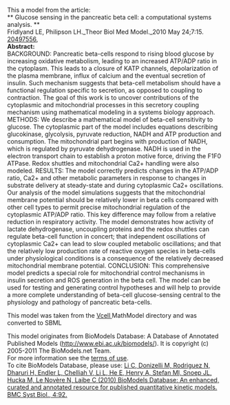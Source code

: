 

This a model from the article:  
** Glucose sensing in the pancreatic beta cell: a computational systems analysis. **   
Fridlyand LE, Philipson LH._Theor Biol Med Model._2010 May 24;7:15. [
20497556](http://www.ncbi.nlm.nih.gov/pubmed/20497556),  
**Abstract:**   
BACKGROUND: Pancreatic beta-cells respond to rising blood glucose by
increasing oxidative metabolism, leading to an increased ATP/ADP ratio in the
cytoplasm. This leads to a closure of KATP channels, depolarization of the
plasma membrane, influx of calcium and the eventual secretion of insulin. Such
mechanism suggests that beta-cell metabolism should have a functional
regulation specific to secretion, as opposed to coupling to contraction. The
goal of this work is to uncover contributions of the cytoplasmic and
mitochondrial processes in this secretory coupling mechanism using
mathematical modeling in a systems biology approach. METHODS: We describe a
mathematical model of beta-cell sensitivity to glucose. The cytoplasmic part
of the model includes equations describing glucokinase, glycolysis, pyruvate
reduction, NADH and ATP production and consumption. The mitochondrial part
begins with production of NADH, which is regulated by pyruvate dehydrogenase.
NADH is used in the electron transport chain to establish a proton motive
force, driving the F1F0 ATPase. Redox shuttles and mitochondrial Ca2+ handling
were also modeled. RESULTS: The model correctly predicts changes in the
ATP/ADP ratio, Ca2+ and other metabolic parameters in response to changes in
substrate delivery at steady-state and during cytoplasmic Ca2+ oscillations.
Our analysis of the model simulations suggests that the mitochondrial membrane
potential should be relatively lower in beta cells compared with other cell
types to permit precise mitochondrial regulation of the cytoplasmic ATP/ADP
ratio. This key difference may follow from a relative reduction in respiratory
activity. The model demonstrates how activity of lactate dehydrogenase,
uncoupling proteins and the redox shuttles can regulate beta-cell function in
concert; that independent oscillations of cytoplasmic Ca2+ can lead to slow
coupled metabolic oscillations; and that the relatively low production rate of
reactive oxygen species in beta-cells under physiological conditions is a
consequence of the relatively decreased mitochondrial membrane potential.
CONCLUSION: This comprehensive model predicts a special role for mitochondrial
control mechanisms in insulin secretion and ROS generation in the beta cell.
The model can be used for testing and generating control hypotheses and will
help to provide a more complete understanding of beta-cell glucose-sensing
central to the physiology and pathology of pancreatic beta-cells.

This model was taken from the [ Vcell ](http://www.nrcam.uchc.edu/) MathModel
directory and was converted to SBML

This model originates from BioModels Database: A Database of Annotated
Published Models (http://www.ebi.ac.uk/biomodels/). It is copyright (c)
2005-2011 The BioModels.net Team.  
For more information see the [terms of
use](http://www.ebi.ac.uk/biomodels/legal.html).  
To cite BioModels Database, please use: [Li C, Donizelli M, Rodriguez N,
Dharuri H, Endler L, Chelliah V, Li L, He E, Henry A, Stefan MI, Snoep JL,
Hucka M, Le Novère N, Laibe C (2010) BioModels Database: An enhanced, curated
and annotated resource for published quantitative kinetic models. BMC Syst
Biol., 4:92.](http://www.ncbi.nlm.nih.gov/pubmed/20587024)

